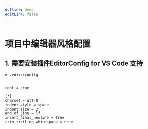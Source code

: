```yaml
---
outline: deep
editLink: false

---
```


# 项目中编辑器风格配置


## 1. 需要安装插件**EditorConfig for VS Code** 支持
```
# .editorconfig


root = true

[*]
charset = utf-8
indent_style = space
indent_size = 2
end_of_line = lf
insert_final_newline = true
trim_trailing_whitespace = true
```

